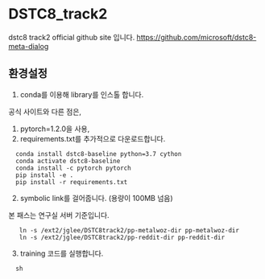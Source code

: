 # DSTC8_track2

dstc8 track2 official github site 입니다.
https://github.com/microsoft/dstc8-meta-dialog

## 환경설정

1. conda를 이용해 library를 인스톨 합니다.

공식 사이트와 다른 점은, 
  1. pytorch=1.2.0을 사용,
  2. requirements.txt를 추가적으로 다운로드합니다.

~~~
  conda install dstc8-baseline python=3.7 cython
  conda activate dstc8-baseline
  conda install -c pytorch pytorch
  pip install -e .
  pip install -r requirements.txt
~~~

2. symbolic link를 걸어줍니다. (용량이 100MB 넘음)

본 패스는 연구실 서버 기준입니다. 
~~~
   ln -s /ext2/jglee/DSTC8track2/pp-metalwoz-dir pp-metalwoz-dir
   ln -s /ext2/jglee/DSTC8track2/pp-reddit-dir pp-reddit-dir
~~~

3. training 코드를 실행합니다.

~~~
  sh
~~~
